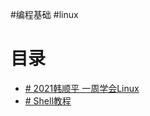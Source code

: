 #编程基础 #linux
# 目录

- [# 2021韩顺平 一周学会Linux](https://www.bilibili.com/video/BV1Sv411r7vd/)
- [# Shell教程](https://www.bilibili.com/video/BV1j541157Sr/)